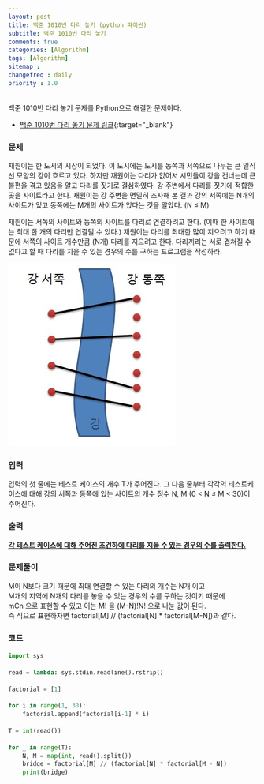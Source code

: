 ```yaml
---
layout: post
title: 백준 1010번 다리 놓기 (python 파이썬)
subtitle: 백준 1010번 다리 놓기
comments: true
categories: [Algorithm]
tags: [Algorithm]
sitemap :
changefreq : daily
priority : 1.0
---
```

백준 1010번 다리 놓기 문제를 Python으로 해결한 문제이다.  

* [백준 1010번 다리 놓기 문제 링크](https://www.acmicpc.net/problem/1010){:target="_blank"}


### 문제 
재원이는 한 도시의 시장이 되었다. 이 도시에는 도시를 동쪽과 서쪽으로 나누는 큰 일직선 모양의 강이 흐르고 있다. 하지만 재원이는 다리가 없어서 시민들이 강을 건너는데 큰 불편을 겪고 있음을 알고 다리를 짓기로 결심하였다. 강 주변에서 다리를 짓기에 적합한 곳을 사이트라고 한다. 재원이는 강 주변을 면밀히 조사해 본 결과 강의 서쪽에는 N개의 사이트가 있고 동쪽에는 M개의 사이트가 있다는 것을 알았다. (N ≤ M)

재원이는 서쪽의 사이트와 동쪽의 사이트를 다리로 연결하려고 한다. (이때 한 사이트에는 최대 한 개의 다리만 연결될 수 있다.) 재원이는 다리를 최대한 많이 지으려고 하기 때문에 서쪽의 사이트 개수만큼 (N개) 다리를 지으려고 한다. 다리끼리는 서로 겹쳐질 수 없다고 할 때 다리를 지을 수 있는 경우의 수를 구하는 프로그램을 작성하라.

<p><img src="/img/algorithm/bridge.PNG"></p>


### 입력
입력의 첫 줄에는 테스트 케이스의 개수 T가 주어진다. 그 다음 줄부터 각각의 테스트케이스에 대해 강의 서쪽과 동쪽에 있는 사이트의 개수 정수 N, M (0 < N ≤ M < 30)이 주어진다.


### 출력
**<u>각 테스트 케이스에 대해 주어진 조건하에 다리를 지을 수 있는 경우의 수를 출력한다.</u>**


### 문제풀이
M이 N보다 크기 때문에 최대 연결할 수 있는 다리의 개수는 N개 이고  
M개의 지역에 N개의 다리를 놓을 수 있는 경우의 수를 구하는 것이기 때문에  
mCn 으로 표현할 수 있고 이는 M! 을 (M-N)!N! 으로 나눈 값이 된다.  
즉 식으로 표현하자면 factorial[M] // (factorial[N] * factorial[M-N])과 같다.


### 코드
```python
import sys

read = lambda: sys.stdin.readline().rstrip()

factorial = [1]

for i in range(1, 30):
    factorial.append(factorial[i-1] * i)

T = int(read())

for _ in range(T):
    N, M = map(int, read().split())
    bridge = factorial[M] // (factorial[N] * factorial[M - N])
    print(bridge)
```
